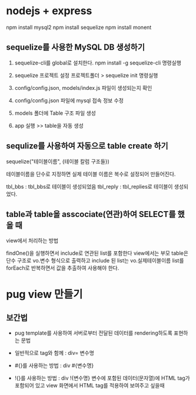 # nodejs + express

npm install mysql2
npm install sequelize
npm install monent

## sequelize를 사용한 MySQL DB 생성하기

1. sequelize-cli를 global로 설치한다.
   npm install -g sequelize-cli 명령실행

2. sequelize 프로젝트 설정
   프로젝트폴더 > sequelize init 명령실행

3. config/config.json, models/index.js 파일이 생성되는지 확인

4. config/config.json 파일에 mysql 접속 정보 수정
5. models 폴더에 Table 구조 파일 생성
6. app 실행 >> table을 자동 생성

## sequlize를 사용하여 자동으로 table create 하기

sequelize("테이블이름", {테이블 칼럼 구조들})

테이블이름을 단수로 지정하면 실제 테이블 이름은 복수로 설정되어 만들어진다.

tbl_bbs : tbl_bbs로 테이블이 생성되었음
tbl_reply : tbl_replies로 테이블이 생성되었다.

## table과 table을 asscociate(연관)하여 SELECT를 했을 때

view에서 처리하는 방법

findOne()을 실행하면서 include로 연관된 list를 포함한다
view에서는 부모 table은 단수 구조로 vo.변수 형식으로 출력하고
include 된 list는 vo.실제테이블이름 list를 forEach로 반복하면서 값을 추출하여 사용해야 한다.

# pug view 만들기

## 보간법
* pug template를 사용하여 서버로부터 전달된 데이터를 rendering하도록 표현하는 문법

* 일반적으로 tag와 함께 : div= 변수명
* #{}를 사용하는 방법 : div #{변수명}
* !{}를 사용하는 방법 : div !{변수명}
   변수에 포함된 데이터(문자열)에 HTML tag가 포함되어 있고
   view 화면에서 HTML tag를 적용하여 보여주고 싶을때
   

